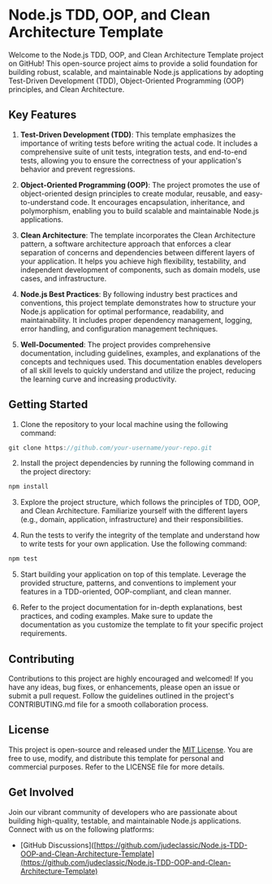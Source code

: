 # Node.js TDD, OOP, and Clean Architecture Template

Welcome to the Node.js TDD, OOP, and Clean Architecture Template project on GitHub! This open-source project aims to provide a solid foundation for building robust, scalable, and maintainable Node.js applications by adopting Test-Driven Development (TDD), Object-Oriented Programming (OOP) principles, and Clean Architecture.

## Key Features

1. **Test-Driven Development (TDD)**: This template emphasizes the importance of writing tests before writing the actual code. It includes a comprehensive suite of unit tests, integration tests, and end-to-end tests, allowing you to ensure the correctness of your application's behavior and prevent regressions.

2. **Object-Oriented Programming (OOP)**: The project promotes the use of object-oriented design principles to create modular, reusable, and easy-to-understand code. It encourages encapsulation, inheritance, and polymorphism, enabling you to build scalable and maintainable Node.js applications.

3. **Clean Architecture**: The template incorporates the Clean Architecture pattern, a software architecture approach that enforces a clear separation of concerns and dependencies between different layers of your application. It helps you achieve high flexibility, testability, and independent development of components, such as domain models, use cases, and infrastructure.

4. **Node.js Best Practices**: By following industry best practices and conventions, this project template demonstrates how to structure your Node.js application for optimal performance, readability, and maintainability. It includes proper dependency management, logging, error handling, and configuration management techniques.

5. **Well-Documented**: The project provides comprehensive documentation, including guidelines, examples, and explanations of the concepts and techniques used. This documentation enables developers of all skill levels to quickly understand and utilize the project, reducing the learning curve and increasing productivity.

## Getting Started

1. Clone the repository to your local machine using the following command: 
```javascript
git clone https://github.com/your-username/your-repo.git
```
2. Install the project dependencies by running the following command in the project directory:
```javascript
npm install
```
3. Explore the project structure, which follows the principles of TDD, OOP, and Clean Architecture. Familiarize yourself with the different layers (e.g., domain, application, infrastructure) and their responsibilities.

4. Run the tests to verify the integrity of the template and understand how to write tests for your own application. Use the following command:
```javascript
npm test
```

5. Start building your application on top of this template. Leverage the provided structure, patterns, and conventions to implement your features in a TDD-oriented, OOP-compliant, and clean manner.

6. Refer to the project documentation for in-depth explanations, best practices, and coding examples. Make sure to update the documentation as you customize the template to fit your specific project requirements.

## Contributing

Contributions to this project are highly encouraged and welcomed! If you have any ideas, bug fixes, or enhancements, please open an issue or submit a pull request. Follow the guidelines outlined in the project's CONTRIBUTING.md file for a smooth collaboration process.

## License

This project is open-source and released under the [MIT License](https://opensource.org/licenses/MIT). You are free to use, modify, and distribute this template for personal and commercial purposes. Refer to the LICENSE file for more details.

## Get Involved

Join our vibrant community of developers who are passionate about building high-quality, testable, and maintainable Node.js applications. Connect with us on the following platforms:

- [GitHub Discussions]([https://github.com/judeclassic/Node.js-TDD-OOP-and-Clean-Architecture-Template](https://github.com/judeclassic/Node.js-TDD-OOP-and-Clean-Architecture-Template)
